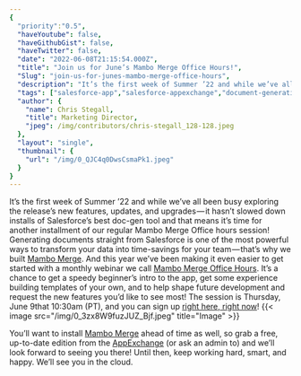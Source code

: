 ```yaml
---
{
  "priority":"0.5",
  "haveYoutube": false,
  "haveGithubGist": false,
  "haveTwitter": false,
  "date": "2022-06-08T21:15:54.000Z",
  "title": "Join us for June’s Mambo Merge Office Hours!",
  "Slug": "join-us-for-junes-mambo-merge-office-hours",
  "description": "It’s the first week of Summer ’22 and while we’ve all been busy exploring the release’s new features, updates, and upgrades — it hasn’t slowed down installs of Salesforce’s best doc-gen tool and that means it’s time for another installment of our regular Mambo Merge Office hours session!.",
  "tags": ["salesforce-app","salesforce-appexchange","document-generation","salesforce","appexchange"],
  "author": {
    "name": Chris Stegall,
    "title": Marketing Director,
    "jpeg": /img/contributors/chris-stegall_128-128.jpeg
  },
  "layout": "single",
  "thumbnail": {
    "url": "/img/0_QJC4q0DwsCsmaPk1.jpeg"
  }
}
---
```

It’s the first week of Summer ’22 and while we’ve all been busy exploring the release’s new features, updates, and upgrades — it hasn’t slowed down installs of Salesforce’s best doc-gen tool and that means it’s time for another installment of our regular Mambo Merge Office hours session!
Generating documents straight from Salesforce is one of the most powerful ways to transform your data into time-savings for your team — that’s why we built [Mambo Merge](https://appexchange.salesforce.com/appxListingDetail?listingId=a0N3u00000MBinOEAT). And this year we’ve been making it even easier to get started with a monthly webinar we call [Mambo Merge Office Hours](https://events.mkpartners.com/MamboMergeOfficeHours).
It’s a chance to get a speedy beginner’s intro to the app, get some experience building templates of your own, and to help shape future development and request the new features you’d like to see most!
The session is Thursday, June 9that 10:30am (PT), and you can sign up [right here, right now](https://events.mkpartners.com/MamboMergeOfficeHours)!
{{< image src="/img/0_3zx8W9fuzJUZ_Bjf.jpeg" title="Image" >}}

You’ll want to install [Mambo Merge](https://appexchange.salesforce.com/appxListingDetail?listingId=a0N3u00000MBinOEAT) ahead of time as well, so grab a free, up-to-date edition from the [AppExchange](https://appexchange.salesforce.com/appxListingDetail?listingId=a0N3u00000MBinOEAT) (or ask an admin to) and we’ll look forward to seeing you there!
Until then, keep working hard, smart, and happy. We’ll see you in the cloud.

